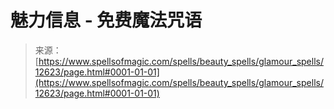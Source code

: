 <!--yml

category: 未分类

date: 2024-06-12 18:50:28

-->

# 魅力信息 - 免费魔法咒语

> 来源：[https://www.spellsofmagic.com/spells/beauty_spells/glamour_spells/12623/page.html#0001-01-01](https://www.spellsofmagic.com/spells/beauty_spells/glamour_spells/12623/page.html#0001-01-01)

